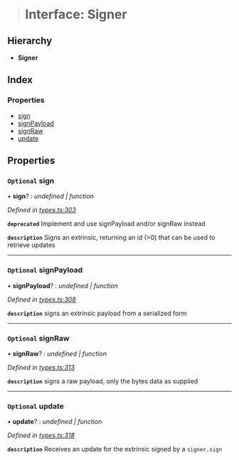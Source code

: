 > # Interface: Signer

## Hierarchy

* **Signer**

## Index

### Properties

* [sign](_types_.signer.md#optional-sign)
* [signPayload](_types_.signer.md#optional-signpayload)
* [signRaw](_types_.signer.md#optional-signraw)
* [update](_types_.signer.md#optional-update)

## Properties

### `Optional` sign

• **sign**? : *undefined | function*

*Defined in [types.ts:303](https://github.com/polkadot-js/api/blob/9954477/packages/api/src/types.ts#L303)*

**`deprecated`** Implement and use signPayload and/or signRaw instead

**`description`** Signs an extrinsic, returning an id (>0) that can be used to retrieve updates

___

### `Optional` signPayload

• **signPayload**? : *undefined | function*

*Defined in [types.ts:308](https://github.com/polkadot-js/api/blob/9954477/packages/api/src/types.ts#L308)*

**`description`** signs an extrinsic payload from a serialized form

___

### `Optional` signRaw

• **signRaw**? : *undefined | function*

*Defined in [types.ts:313](https://github.com/polkadot-js/api/blob/9954477/packages/api/src/types.ts#L313)*

**`description`** signs a raw payload, only the bytes data as supplied

___

### `Optional` update

• **update**? : *undefined | function*

*Defined in [types.ts:318](https://github.com/polkadot-js/api/blob/9954477/packages/api/src/types.ts#L318)*

**`description`** Receives an update for the extrinsic signed by a `signer.sign`